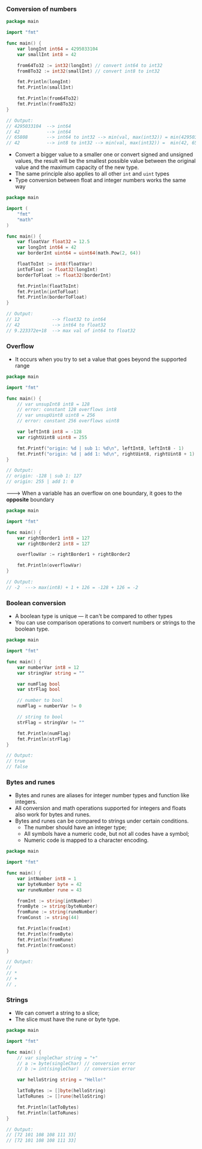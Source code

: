 ### Conversion of numbers
```go
package main

import "fmt"

func main() {
    var longInt int64 = 4295033104
    var smallInt int8 = 42

    from64To32 := int32(longInt) // convert int64 to int32
    from8To32 := int32(smallInt) // convert int8 to int32

    fmt.Println(longInt)
    fmt.Println(smallInt)

    fmt.Println(from64To32)
    fmt.Println(from8To32)
}

// Output:
// 4295033104  --> int64
// 42          --> int64 
// 65808       --> int64 to int32 --> min(val, max(int32)) = min(4295033104, 65808) =  65808
// 42          --> int8 to int32 --> min(val, max(int32)) =  min(42, 65808) =  42
```
- Convert a bigger value to a smaller one or convert signed and unsigned values, the result will be the smallest possible value between the original value and the maximum capacity of the new type.
- The same principle also applies to all other ```int``` and ```uint``` types
- Type conversion between float and integer numbers works the same way
``` go
package main

import (
	"fmt"
	"math"
)

func main() {
	var floatVar float32 = 12.5
	var longInt int64 = 42
	var borderInt uint64 = uint64(math.Pow(2, 64))

	floatToInt := int8(floatVar)
	intToFloat := float32(longInt)
	borderToFloat := float32(borderInt)

	fmt.Println(floatToInt)
	fmt.Println(intToFloat)
	fmt.Println(borderToFloat)
}

// Output:
// 12            --> float32 to int64
// 42            --> int64 to float32
// 9.223372e+18  --> max val of int64 to float32 
```
### Overflow
- It occurs when you try to set a value that goes beyond the supported range
```go
package main

import "fmt"

func main() {
    // var unsupInt8 int8 = 128
    // error: constant 128 overflows int8
    // var unsupUint8 uint8 = 256
    // error: constant 256 overflows uint8

    var leftInt8 int8 = -128
    var rightUint8 uint8 = 255

    fmt.Printf("origin: %d | sub 1: %d\n", leftInt8, leftInt8 - 1)
    fmt.Printf("origin: %d | add 1: %d\n", rightUint8, rightUint8 + 1)
}

// Output:
// origin: -128 | sub 1: 127 
// origin: 255 | add 1: 0
```
---> When a variable has an overflow on one boundary, it goes to the **opposite** boundary
```go
package main

import "fmt"

func main() {
    var rightBorder1 int8 = 127
    var rightBorder2 int8 = 127

    overflowVar := rightBorder1 + rightBorder2

    fmt.Println(overflowVar)
}

// Output:
// -2  ---> max(int8) + 1 + 126 = -128 + 126 = -2  
```

### Boolean conversion
- A boolean type is unique — it can't be compared to other types
- You can use comparison operations to convert numbers or strings to the boolean type.
```go
package main

import "fmt"

func main() {
    var numberVar int8 = 12
    var stringVar string = ""

    var numFlag bool
    var strFlag bool

    // number to bool
    numFlag = numberVar != 0

    // string to bool
    strFlag = stringVar != ""

    fmt.Println(numFlag)
    fmt.Println(strFlag)
}

// Output:
// true
// false
```

### Bytes and runes
- Bytes and runes are aliases for integer number types and function like integers.
- All conversion and math operations supported for integers and floats also work for bytes and runes.
- Bytes and runes can be compared to strings under certain conditions.
    + The number should have an integer type;
    + All symbols have a numeric code, but not all codes have a symbol;
    + Numeric code is mapped to a character encoding.
```go
package main

import "fmt"

func main() {
	var intNumber int8 = 1
	var byteNumber byte = 42
	var runeNumber rune = 43

	fromInt := string(intNumber)
	fromByte := string(byteNumber)
	fromRune := string(runeNumber)
	fromConst := string(44)

	fmt.Println(fromInt)
	fmt.Println(fromByte)
	fmt.Println(fromRune)
	fmt.Println(fromConst)
}

// Output:
//
// *
// +
// ,
```
### Strings
- We can convert a string to a slice;
- The slice must have the rune or byte type.
```go 
package main

import "fmt"

func main() {
	// var singleChar string = "+"
	// a := byte(singleChar) // conversion error
	// b := int(singleChar)  // conversion error

	var helloString string = "Hello!"

	latToBytes := []byte(helloString)
	latToRunes := []rune(helloString)

	fmt.Println(latToBytes)
	fmt.Println(latToRunes)
}

// Output:
// [72 101 108 108 111 33]
// [72 101 108 108 111 33]
```
